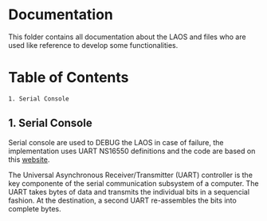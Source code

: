 # Documentation
This folder contains all documentation about the LAOS and files who are used
like reference to develop some functionalities.

# Table of Contents

    1. Serial Console

## 1. Serial Console
Serial console are used to DEBUG the LAOS in case of failure, the implementation
uses UART NS16550 definitions and the code are based on this
[website](http://www.freebsd.org/doc/en_US.ISO8859-1/articles/serial-uart/article.html).

The Universal Asynchronous Receiver/Transmitter (UART) controller is the key
componente of the serial communication subsystem of a computer.
The UART takes bytes of data and transmits the individual bits in a sequencial
fashion. At the destination, a second UART re-assembles the bits into complete
bytes.
